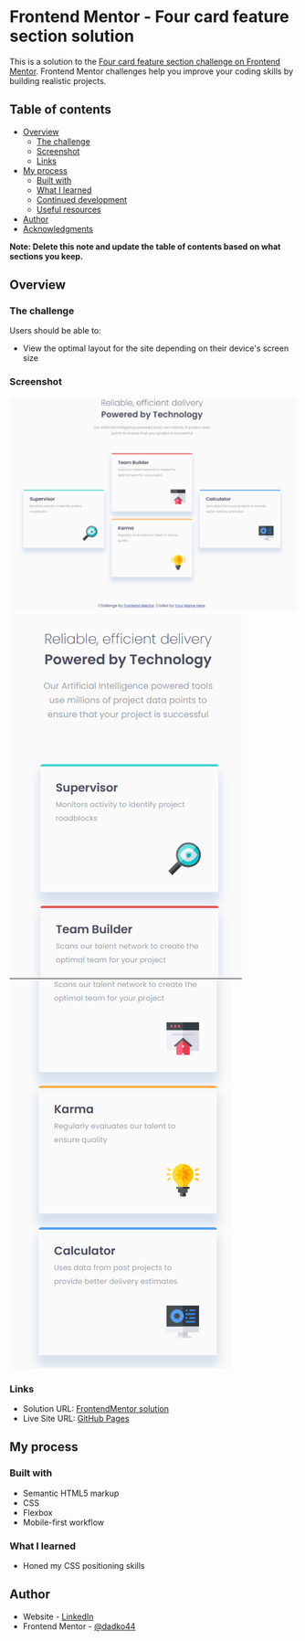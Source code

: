 # Frontend Mentor - Four card feature section solution

This is a solution to the [Four card feature section challenge on Frontend Mentor](https://www.frontendmentor.io/challenges/four-card-feature-section-weK1eFYK). Frontend Mentor challenges help you improve your coding skills by building realistic projects. 

## Table of contents

- [Overview](#overview)
  - [The challenge](#the-challenge)
  - [Screenshot](#screenshot)
  - [Links](#links)
- [My process](#my-process)
  - [Built with](#built-with)
  - [What I learned](#what-i-learned)
  - [Continued development](#continued-development)
  - [Useful resources](#useful-resources)
- [Author](#author)
- [Acknowledgments](#acknowledgments)

**Note: Delete this note and update the table of contents based on what sections you keep.**

## Overview

### The challenge

Users should be able to:

- View the optimal layout for the site depending on their device's screen size

### Screenshot

![](./screenshot_1.png)
![](./screenshot_2.png)
![](./screenshot_3.png)

### Links

- Solution URL: [FrontendMentor solution](https://www.frontendmentor.io/profile/dadko44/solutions)
- Live Site URL: [GitHub Pages](https://dadko44.github.io/four-card-feature-section-master/)

## My process

### Built with

- Semantic HTML5 markup
- CSS
- Flexbox
- Mobile-first workflow

### What I learned

- Honed my CSS positioning skills

## Author

- Website - [LinkedIn](https://www.linkedin.com/in/dawid-kuczer-1a463a101/)
- Frontend Mentor - [@dadko44](https://www.frontendmentor.io/profile/dadko44)
